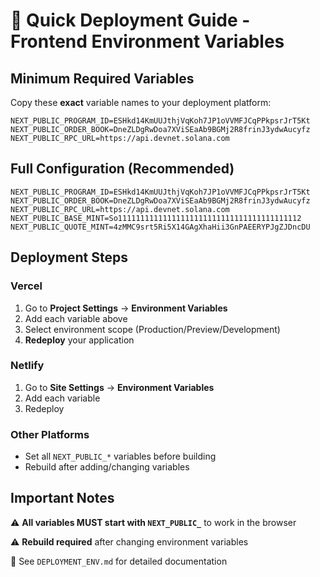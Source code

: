 # 🚀 Quick Deployment Guide - Frontend Environment Variables

## Minimum Required Variables

Copy these **exact** variable names to your deployment platform:

```env
NEXT_PUBLIC_PROGRAM_ID=ESHkd14KmUUJthjVqKoh7JP1oVVMFJCqPPkpsrJrT5Kt
NEXT_PUBLIC_ORDER_BOOK=DneZLDgRwDoa7XViSEaAb9BGMj2R8frinJ3ydwAucyfz
NEXT_PUBLIC_RPC_URL=https://api.devnet.solana.com
```

## Full Configuration (Recommended)

```env
NEXT_PUBLIC_PROGRAM_ID=ESHkd14KmUUJthjVqKoh7JP1oVVMFJCqPPkpsrJrT5Kt
NEXT_PUBLIC_ORDER_BOOK=DneZLDgRwDoa7XViSEaAb9BGMj2R8frinJ3ydwAucyfz
NEXT_PUBLIC_RPC_URL=https://api.devnet.solana.com
NEXT_PUBLIC_BASE_MINT=So11111111111111111111111111111111111111112
NEXT_PUBLIC_QUOTE_MINT=4zMMC9srt5Ri5X14GAgXhaHii3GnPAEERYPJgZJDncDU
```

## Deployment Steps

### Vercel
1. Go to **Project Settings** → **Environment Variables**
2. Add each variable above
3. Select environment scope (Production/Preview/Development)
4. **Redeploy** your application

### Netlify
1. Go to **Site Settings** → **Environment Variables**
2. Add each variable
3. Redeploy

### Other Platforms
- Set all `NEXT_PUBLIC_*` variables before building
- Rebuild after adding/changing variables

## Important Notes

⚠️ **All variables MUST start with `NEXT_PUBLIC_`** to work in the browser

⚠️ **Rebuild required** after changing environment variables

📖 See `DEPLOYMENT_ENV.md` for detailed documentation


